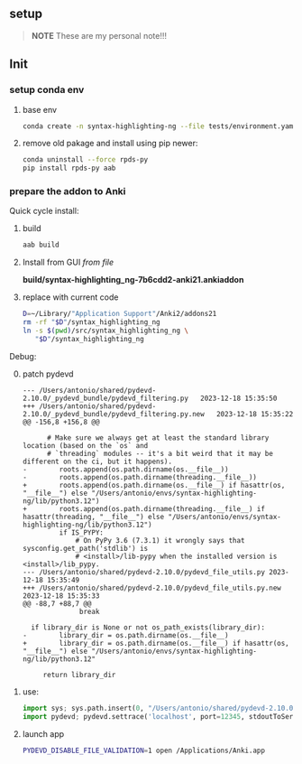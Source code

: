 ## setup

> **NOTE** These are my personal note!!!

## Init

### setup conda env

1. base env
   ```bash
   conda create -n syntax-highlighting-ng --file tests/environment.yaml
   ```

2. remove old pakage and install using pip newer:
   ```bash
   conda uninstall --force rpds-py
   pip install rpds-py aab
   ```

### prepare the addon to Anki

Quick cycle install:

1. build
   ```bash
   aab build
   ```

2. Install from GUI *from file* 
   
   **build/syntax-highlighting_ng-7b6cdd2-anki21.ankiaddon**

3. replace with current code
   ```bash
   D=~/Library/"Application Support"/Anki2/addons21
   rm -rf "$D"/syntax_highlighting_ng
   ln -s $(pwd)/src/syntax_highlighting_ng \
      "$D"/syntax_highlighting_ng
   ```

Debug:

0. patch pydevd
   ```text
   --- /Users/antonio/shared/pydevd-2.10.0/_pydevd_bundle/pydevd_filtering.py	2023-12-18 15:35:50
   +++ /Users/antonio/shared/pydevd-2.10.0/_pydevd_bundle/pydevd_filtering.py.new	2023-12-18 15:35:22
   @@ -156,8 +156,8 @@

         # Make sure we always get at least the standard library location (based on the `os` and
         # `threading` modules -- it's a bit weird that it may be different on the ci, but it happens).
   -        roots.append(os.path.dirname(os.__file__))
   -        roots.append(os.path.dirname(threading.__file__))
   +        roots.append(os.path.dirname(os.__file__) if hasattr(os, "__file__") else "/Users/antonio/envs/syntax-highlighting-ng/lib/python3.12")
   +        roots.append(os.path.dirname(threading.__file__) if hasattr(threading, "__file__") else "/Users/antonio/envs/syntax-highlighting-ng/lib/python3.12")
            if IS_PYPY:
                # On PyPy 3.6 (7.3.1) it wrongly says that sysconfig.get_path('stdlib') is
                # <install>/lib-pypy when the installed version is <install>/lib_pypy.
   --- /Users/antonio/shared/pydevd-2.10.0/pydevd_file_utils.py	2023-12-18 15:35:49
   +++ /Users/antonio/shared/pydevd-2.10.0/pydevd_file_utils.py.new	2023-12-18 15:35:33
   @@ -88,7 +88,7 @@
                 break

     if library_dir is None or not os_path_exists(library_dir):
   -        library_dir = os.path.dirname(os.__file__)
   +        library_dir = os.path.dirname(os.__file__) if hasattr(os, "__file__") else "/Users/antonio/envs/syntax-highlighting-ng/lib/python3.12"

        return library_dir
   ```

1. use:
   ```python
   import sys; sys.path.insert(0, "/Users/antonio/shared/pydevd-2.10.0")
   import pydevd; pydevd.settrace('localhost', port=12345, stdoutToServer=True, stderrToServer=True)
   ```

2. launch app
   ```bash
   PYDEVD_DISABLE_FILE_VALIDATION=1 open /Applications/Anki.app
   ```
